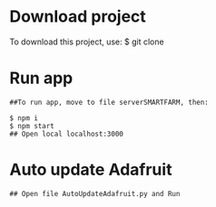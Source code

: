 # Download project
To download this project, use:
$ git clone <link project>

# Run app
    ##To run app, move to file serverSMARTFARM, then:
  
    $ npm i
    $ npm start
    ## Open local localhost:3000
# Auto update Adafruit
    ## Open file AutoUpdateAdafruit.py and Run 
